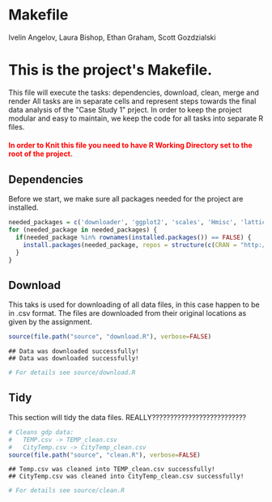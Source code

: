 # Makefile
Ivelin Angelov, Laura Bishop, Ethan Graham, Scott Gozdzialski  
# This is the project's Makefile.
This file will execute the tasks: dependencies, download, clean, merge and render
All tasks are in separate cells and represent steps towards the final data analysis of the "Case Study 1" prject.
In order to keep the project modular and easy to maintain, we keep the code for all tasks into separate R files.

#### <font color='red'>In order to Knit this file you need to have R Working Directory set to the root of the project.</font>

## Dependencies
Before we start, we make sure all packages needed for the project are installed.

```r
needed_packages = c('downloader', 'ggplot2', 'scales', 'Hmisc', 'lattice', 'htmlTable', 'plyr')
for (needed_package in needed_packages) {
  if(needed_package %in% rownames(installed.packages()) == FALSE) {
    install.packages(needed_package, repos = structure(c(CRAN = "http://cran.r-project.org")))
  }
}
```

## Download
This taks is used for downloading of all data files, in this case happen to be in .csv format.
The files are downloaded from their original locations as given by the assignment.


```r
source(file.path("source", "download.R"), verbose=FALSE)
```

```
## Data was downloaded successfully!
## Data was downloaded successfully!
```

```r
# For details see source/download.R
```
## Tidy
This section will tidy the data files.
REALLY??????????????????????????

```r
# Cleans gdp data: 
#   TEMP.csv -> TEMP_clean.csv
#   CityTemp.csv -> CityTemp_clean.csv
source(file.path("source", "clean.R"), verbose=FALSE)
```

```
## Temp.csv was cleaned into TEMP_clean.csv successfully!
## CityTemp.csv was cleaned into CityTemp_clean.csv successfully!
```

```r
# For details see source/clean.R
```
